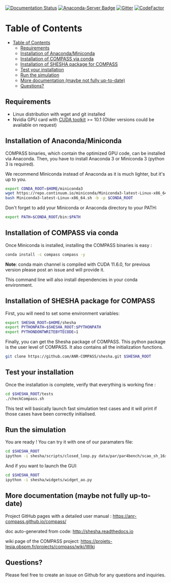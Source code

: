 [![Documentation Status](https://readthedocs.org/projects/shesha/badge/?version=latest)](http://shesha.readthedocs.io/en/latest/?badge=latest) [![Anaconda-Server Badge](https://anaconda.org/compass/compass/badges/installer/conda.svg)](https://conda.anaconda.org/compass) [![Gitter](https://badges.gitter.im/ANR-COMPASS/community.svg)](https://gitter.im/ANR-COMPASS/community?utm_source=badge&utm_medium=badge&utm_campaign=pr-badge) [![CodeFactor](https://www.codefactor.io/repository/github/anr-compass/shesha/badge)](https://www.codefactor.io/repository/github/anr-compass/shesha)

Table of Contents
=================

- [Table of Contents](#table-of-contents)
  - [Requirements](#requirements)
  - [Installation of Anaconda/Miniconda](#installation-of-anacondaminiconda)
  - [Installation of COMPASS via conda](#installation-of-compass-via-conda)
  - [Installation of SHESHA package for COMPASS](#installation-of-shesha-package-for-compass)
  - [Test your installation](#test-your-installation)
  - [Run the simulation](#run-the-simulation)
  - [More documentation (maybe not fully up-to-date)](#more-documentation-maybe-not-fully-up-to-date)
  - [Questions?](#questions)

## Requirements

- Linux distribution with wget and git installed
- Nvidia GPU card with [CUDA toolkit](https://developer.nvidia.com/cuda-downloads) >= 10.1 (Older versions could be available on request)

## Installation of Anaconda/Miniconda

COMPASS binaries, which contain the optimized GPU code, can be installed via Anaconda.
Then, you have to install Anaconda 3 or Miniconda 3 (python 3 is required).

We recommend Miniconda instead of Anaconda as it is much lighter, but it's up to you.

```bash
export CONDA_ROOT=$HOME/miniconda3
wget https://repo.continuum.io/miniconda/Miniconda3-latest-Linux-x86_64.sh
bash Miniconda3-latest-Linux-x86_64.sh -b -p $CONDA_ROOT
```

Don't forget to add your Miniconda or Anaconda directory to your PATH:

```bash
export PATH=$CONDA_ROOT/bin:$PATH
```

## Installation of COMPASS via conda
Once Miniconda is installed, installing the COMPASS binaries is easy :

```bash
conda install -c compass compass -y
```

**Note**: conda main channel is compiled with CUDA 11.6.0, for previous version please post an issue and will provide it.

This command line will also install dependencies in your conda environment.

## Installation of SHESHA package for COMPASS

First, you will need to set some environment variables:

```bash
export SHESHA_ROOT=$HOME/shesha
export PYTHONPATH=$SHESHA_ROOT:$PYTHONPATH
export PYTHONDONTWRITEBYTECODE=1
```

Finally, you can get the Shesha package of COMPASS. This python package is the user level of COMPASS. It also contains all the initialization functions.

```bash
git clone https://github.com/ANR-COMPASS/shesha.git $SHESHA_ROOT
```

## Test your installation

Once the installation is complete, verify that everything is working fine :
```bash
cd $SHESHA_ROOT/tests
./checkCompass.sh
```
This test will basically launch fast simulation test cases and it will print if those cases have been correctly initialised.

## Run the simulation

You are ready !
You can try it with one of our paramaters file:

```bash
cd $SHESHA_ROOT
ipython -i shesha/scripts/closed_loop.py data/par/par4bench/scao_sh_16x16_8pix.py
```

And if you want to launch the GUI:

```bash
cd $SHESHA_ROOT
ipython -i shesha/widgets/widget_ao.py
```

## More documentation (maybe not fully up-to-date)

Project GitHub pages with a detailed user manual : https://anr-compass.github.io/compass/

doc auto-generated from code: http://shesha.readthedocs.io

wiki page of the COMPASS project: https://projets-lesia.obspm.fr/projects/compass/wiki/Wiki

## Questions?

Please feel free to create an issue on Github for any questions and inquiries.

